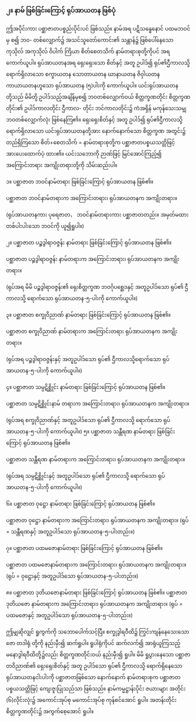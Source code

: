 ### ၂။ နာမ် ဖြစ်ခြင်းကြောင့် ရုပ်အာယတန ဖြစ်ပုံ

ဤအပိုင်းကား ပစ္ဆာဇာတပစ္စည်းပိုင်းပင် ဖြစ်သည်။ နာမ်အရ ပဋိသန္ဓေနောင် ပထမဘဝင်မှ စ၍ ဘ၀-
တစ်လျှောက်၌ အသင်သူတော်ကောင်း၏ သန္တာန်၌ ဖြစ်ပေါ်နေသော ကုသိုလ် အကုသိုလ် ဝိပါက် ကြိယာ
စိတ်စေတသိက် နာမ်တရားစုတို့ကိုပင် အရကောက်ယူပါ။ ရုပ်အာယတနအရ ရှေးရှေးသော စိတ်နှင့် အတူ
ဥပါဒ်၍ ရုပ်၏ဌီကာလသို့ ရောက်ရှိလာသော စက္ခာယတန သောတာယတန ဃာနာယတန ဇိဝှါယတန
ကာယာယတနဟူသော ရုပ်အာယတန (၅)ပါးကို ကောက်ယူပါ။ ယင်းရုပ်အာယတနတို့သည် မိမိတို့
ဥပါဒ်သည့်အချိန်မှစ၍ ဘ၀တစ်လျှောက်ဝယ် စိတ္တက္ခဏတိုင်း စိတ္တက္ခဏတိုင်း၏ ဥပါဒ်ကာလတိုင်း ဌီကာလ-
တိုင်း ဘင်ကာလတိုင်း၌ ကံအရှိန် မကုန်သေးသမျှ ဘ၀တစ်လျှောက်လုံး ဖြစ်နေကြ၏။ ရှေးရှေးစိတ်နှင့် အတူ
ဥပါဒ်၍ ရုပ်၏ဌီကာလသို့ ရောက်ရှိလာသော ယင်းရုပ်အာယတနတို့အား နောက်နောက်သော စိတ္တက္ခဏ
အတွင်း၌ တည်ရှိကြသော စိတ်+စေတသိက် = နာမ်တရားစုတို့က ပစ္ဆာဇာတပစ္စယသတ္တိဖြင့် အားပေးထောက်ပံ့
ထား၏။ ယင်းသဘောကို ဉာဏ်ဖြင့် မြင်အောင်ကြည့်၍ အကြောင်းတရား အကျိုးတရားတို့ကို သိမ်းဆည်းပါ။

၁။ ပစ္ဆာဇာတ ဘဝင်နာမ်တရား ဖြစ်ခြင်းကြောင့် ရုပ်အာယတန ဖြစ်၏။

ပစ္ဆာဇာတ ဘဝင်နာမ်တရားက အကြောင်းတရား၊ ရုပ်အာယတနက အကျိုးတရား။

(ရုပ်အာယတနကား ပုရေဇာတ， ဘဝင်နာမ်တရားကား ပစ္ဆာဇာတတည်း။ အမှတ်မထား တစ်ပါးပါးသော
ဘဝင်ကို ယူ၍ရှုပါ။)

၂။ ပစ္ဆာဇာတ ပဉ္စဒွါရာဝဇ္ဇန်း နာမ်တရား ဖြစ်ခြင်းကြောင့် ရုပ်အာယတန ဖြစ်၏။

ပစ္ဆာဇာတ ပဉ္စဒွါရာဝဇ္ဇန်း နာမ်တရားက အကြောင်းတရား၊ ရုပ်အာယတနက အကျိုးတရား။

(ရုပ်အရ မိမိ ပဉ္စဒွါရာဝဇ္ဇန်း၏ ရှေးစိတ္တက္ခဏ ဘဝင်္ဂုပစ္ဆေဒနှင့် အတူဥပါဒ်သော ရုပ်၏ ဌီကာလသို့
ရောက်သော ရုပ်အာယတန-၅-ပါးကို ကောက်ယူပါ။)

၃။ ပစ္ဆာဇာတ စက္ခုဝိညာဏ် နာမ်တရား ဖြစ်ခြင်းကြောင့် ရုပ်အာယတန ဖြစ်၏။

ပစ္ဆာဇာတ စက္ခုဝိညာဏ် နာမ်တရားက အကြောင်းတရား ရုပ်အာယတနက အကျိုးတရား။

(ရုပ်အရ ပဉ္စဒွါရာဝဇ္ဇန်းနှင့် အတူဥပါဒ်သော ရုပ်၏ ဌီကာလသို့ရောက်သော ရုပ်အာယတန-၅-ပါးကို
ကောက်ယူပါ။)

၄။ ပစ္ဆာဇာတ သမ္ပဋိစ္ဆိုင်း နာမ်တရား ဖြစ်ခြင်းကြောင့် ရုပ်အာယတန ဖြစ်၏။

ပစ္ဆာဇာတ သမ္ပဋိစ္ဆိုင်းနာမ် တရားက အကြောင်းတရား၊ ရုပ်အာယတနက အကျိုးတရား။

(ရုပ်အရ စက္ခုဝိညာဏ်နှင့် အတူဥပါဒ်သော ရုပ်၏ ဌီကာလသို့ ရောက်သော ရုပ်အာယတန-၅-ပါးကို
ကောက်ယူပါ။)
၅။ ပစ္ဆာဇာတ သန္တီရဏ နာမ်တရား ဖြစ်ခြင်းကြောင့် ရုပ်အာယတန ဖြစ်၏။

ပစ္ဆာဇာတ သန္တီရဏ နာမ်တရားက အကြောင်းတရား၊ ရုပ်အာယတနက အကျိုးတရား။

(ရုပ်အရ သမ္ပဋိစ္ဆိုင်းနှင့် အတူဥပါဒ်သော ရုပ်၏ ဌီကာလသို့ ရောက်သော ရုပ်အာယတန-၅-ပါးကို
ကောက်ယူပါ။)

၆။ ပစ္ဆာဇာတ ဝုဋ္ဌော နာမ်တရား ဖြစ်ခြင်းကြောင့် ရုပ်အာယတန ဖြစ်၏။

ပစ္ဆာဇာတ ဝုဋ္ဌော နာမ်တရားက အကြောင်းတရား၊ ရုပ်အာယတနက အကျိုးတရား။
(ရုပ် = သန္တီရဏနှင့် အတူဥပါဒ်သော ရုပ်အာယတန-၅-ပါးတည်း။)

၇။ ပစ္ဆာဇာတ ပထမဇောနာမ်တရား ဖြစ်ခြင်းကြောင့် ရုပ်အာယတန ဖြစ်၏။

ပစ္ဆာဇာတ ပထမဇောနာမ်တရားက အကြောင်းတရား၊ ရုပ်အာယတနက အကျိုးတရား။
(ရုပ် = ဝုဋ္ဌောနှင့် အတူဥပါဒ်သော ရုပ်အာယတန-၅-ပါးတည်း။)

၈။ ပစ္ဆာဇာတ ဒုတိယဇောနာမ်တရား ဖြစ်ခြင်းကြောင့် ရုပ်အာယတန ဖြစ်၏။ ပစ္ဆာဇာတ ဒုတိယဇော
နာမ်တရားက အကြောင်းတရား၊ ရုပ်အာယတနက အကျိုးတရား။
(ရုပ် = ပထမဇောနှင့် အတူဥပါဒ်သော ရုပ်အာယတန-၅-ပါးတည်း။)

ဤမျှဆိုလျှင် ရှုကွက်ကို သဘောပေါက်သင့်ပြီ။ စက္ခုဒွါရဝီထိ၌ ကြွင်းကျန်နေသေးသော ဇော တဒါရုံ
တို့ကို နည်းမှီး၍ ဆက်ရှုပါ။ ရူပါရုံကိုပင် ဆက်လက်၍ အာရုံယူကြသည့် မနောဒွါရဝီထိတို့၌လည်း
စိတ္တက္ခဏတိုင်းဝယ် နည်းမှီး၍ ရှုပါ။ မိမိ ရှုပွားနေသော ပစ္ဆာဇာတဝိညာဏ်၏ ရှေးရှေးစိတ်နှင့် အတူ
ဥပါဒ်သော ရုပ်၏ ဌီကာလသို့ ရောက်ရှိနေသော ရုပ်အာယတနငါးပါးကို ပစ္ဆာဇာတဖြစ်သော နောက်နောက်
နာမ်တရားစုက ပစ္ဆာဇာတပစ္စယသတ္တိဖြင့် ကျေးဇူးပြုသည်သာ ဖြစ်သည်။ နာမ်ကမ္မဋ္ဌာန်းပိုင်း ဇယားများ
အတိုင်း (၆)လိုင်းလုံး၌ အကောင်းအုပ်စု မကောင်းအုပ်စု ကုန်စင်အောင် ရှုပါ။ အတန်းတိုင်း စိတ္တက္ခဏတိုင်း၌
အကွက်စေ့အောင် ရှုပါ။